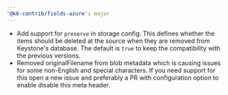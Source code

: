```yaml
---
'@k6-contrib/fields-azure': major
---
```


- Add support for `preserve` in storage config. This defines whether the items should be deleted at the source when they are removed from Keystone's database. The default is `true` to keep the compatibility with the previous versions.
- Removed originalFilename from blob metadata which is causing issues for some non-English and special characters. If you need support for this open a new issue and preferably a PR with configuration option to enable disable this meta header.
